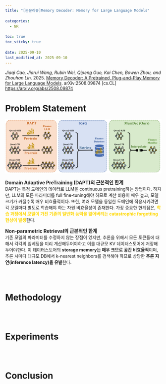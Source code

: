 ```yaml
---
title: "[논문리뷰]Memory Decoder: Memory for Large Language Models"

categories: 
  - NR
  
toc: true
toc_sticky: true

date: 2025-09-10
last_modified_at: 2025-09-10
---
```


*Jiaqi Cao, Jiarui Wang, Rubin Wei, Qipeng Guo, Kai Chen, Bowen Zhou, and Zhouhan Lin*. 2025. [Memory Decoder: A Pretrained, Plug-and-Play Memory for Large Language Models](https://arxiv.org/abs/2508.09874). arXiv:2508.09874 [cs.CL] https://arxiv.org/abs/2508.09874

# Problem Statement

<p align="center">
<img width="1000" alt="1" src="https://github.com/meaningful96/Blogging/blob/main/Paper_Review/%5B2025.09.10%5DMemoryDecoder/figure1.png?raw=true">
</p>

<span style="font-size:110%">**Domain Adaptive PreTraining (DAPT)의 근본적인 한계**</span>  
DAPT는 특정 도메인의 데이터로 LLM을 continuous pretraining하는 방법이다. 하지만, LLM의 모든 파라미터를 full fine-tuning해야 하므로 계산 비용이 매우 높고, 모델 크기가 커질수록 매우 비효율적이다. 또한, 여러 모델을 동일한 도메인에 적응시키려면 각 모델마다 별도로 학습해야 하는 자원 비효율성이 존재한다. 가장 중요한 한계점은, <span style="color:gold">**학습 과정에서 모델이 가진 기존의 일반화 능력을 잃어버리는 catastrophic forgetting 현상이 발생**</span>한다.

<span style="font-size:110%">**Non-parametric Retrieval의 근본적인 한계**</span>  
기존 모델의 파라미터를 수정하지 않는 장점이 있지만, 추론을 위해서 모든 토큰들에 대해서 각각의 임베딩을 미리 계산해두어야하고 이를 대규모 KV 데이터스토어에 저장해두어야한다. 이 데이터스토어의 **storage memory는 매우 크므로 공간 비효율적**이며, 추론 시마다 대규모 DB에서 k-nearest neighbors를 검색해야 하므로 상당한 **추론 지연(inference latency)을 유발**한다.


<br/>
<br/>

# Methodology


 
<br/>
<br/>

# Experiments



<br/>
<br/>

# Conclusion
